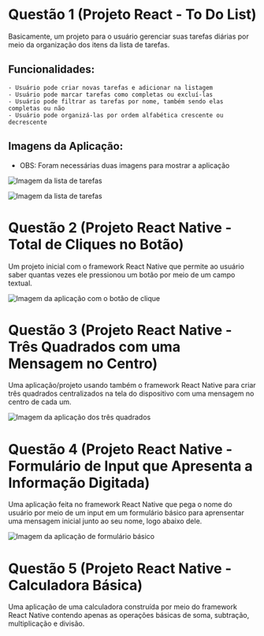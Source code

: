 # Questão 1 (Projeto React - To Do List)

Basicamente, um projeto para o usuário gerenciar suas tarefas diárias por meio da organização dos itens da lista de tarefas.

## Funcionalidades:
    - Usuário pode criar novas tarefas e adicionar na listagem
    - Usuário pode marcar tarefas como completas ou excluí-las
    - Usuário pode filtrar as tarefas por nome, também sendo elas completas ou não
    - Usuário pode organizá-las por ordem alfabética crescente ou decrescente

## Imagens da Aplicação:

- OBS: Foram necessárias duas imagens para mostrar a aplicação

![Imagem da lista de tarefas](./imagens/questao1-todolist.png)

![Imagem da lista de tarefas](./imagens/questao1-todolist-2.png)

# Questão 2 (Projeto React Native - Total de Cliques no Botão)

Um projeto inicial com o framework React Native que permite ao usuário saber quantas vezes ele pressionou um botão por meio de um campo textual.

![Imagem da aplicação com o botão de clique](./imagens/questao2-botaoClicavel.jpg)

# Questão 3 (Projeto React Native - Três Quadrados com uma Mensagem no Centro)

Uma aplicação/projeto usando também o framework React Native para criar três quadrados centralizados na tela do dispositivo com uma mensagem no centro de cada um.

![Imagem da aplicação dos três quadrados](./imagens/questao3-tresQuadrados.png)

# Questão 4 (Projeto React Native - Formulário de Input que Apresenta a Informação Digitada)

Uma aplicação feita no framework React Native que pega o nome do usuário por meio de um input em um formulário básico para aprensentar uma mensagem inicial junto ao seu nome, logo abaixo dele.

![Imagem da aplicação de formulário básico](./imagens/questao4-inputApresentavel.png)

# Questão 5 (Projeto React Native - Calculadora Básica)

Uma aplicação de uma calculadora construída por meio do framework React Native contendo apenas as operações básicas de soma, subtração, multiplicação e divisão.